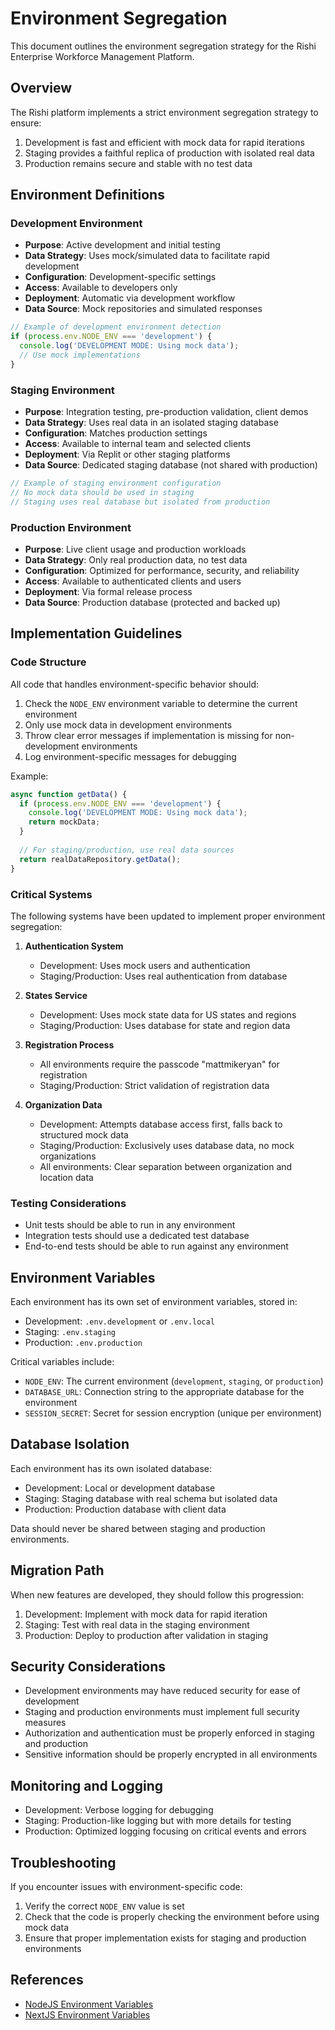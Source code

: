 # Environment Segregation

This document outlines the environment segregation strategy for the Rishi Enterprise Workforce Management Platform.

## Overview

The Rishi platform implements a strict environment segregation strategy to ensure:

1. Development is fast and efficient with mock data for rapid iterations
2. Staging provides a faithful replica of production with isolated real data
3. Production remains secure and stable with no test data

## Environment Definitions

### Development Environment

- **Purpose**: Active development and initial testing
- **Data Strategy**: Uses mock/simulated data to facilitate rapid development
- **Configuration**: Development-specific settings
- **Access**: Available to developers only
- **Deployment**: Automatic via development workflow
- **Data Source**: Mock repositories and simulated responses

```typescript
// Example of development environment detection
if (process.env.NODE_ENV === 'development') {
  console.log('DEVELOPMENT MODE: Using mock data');
  // Use mock implementations
}
```

### Staging Environment

- **Purpose**: Integration testing, pre-production validation, client demos
- **Data Strategy**: Uses real data in an isolated staging database
- **Configuration**: Matches production settings
- **Access**: Available to internal team and selected clients
- **Deployment**: Via Replit or other staging platforms
- **Data Source**: Dedicated staging database (not shared with production)

```typescript
// Example of staging environment configuration
// No mock data should be used in staging
// Staging uses real database but isolated from production
```

### Production Environment

- **Purpose**: Live client usage and production workloads
- **Data Strategy**: Only real production data, no test data
- **Configuration**: Optimized for performance, security, and reliability
- **Access**: Available to authenticated clients and users
- **Deployment**: Via formal release process
- **Data Source**: Production database (protected and backed up)

## Implementation Guidelines

### Code Structure

All code that handles environment-specific behavior should:

1. Check the `NODE_ENV` environment variable to determine the current environment
2. Only use mock data in development environments
3. Throw clear error messages if implementation is missing for non-development environments
4. Log environment-specific messages for debugging

Example:

```typescript
async function getData() {
  if (process.env.NODE_ENV === 'development') {
    console.log('DEVELOPMENT MODE: Using mock data');
    return mockData;
  }
  
  // For staging/production, use real data sources
  return realDataRepository.getData();
}
```

### Critical Systems

The following systems have been updated to implement proper environment segregation:

1. **Authentication System**
   - Development: Uses mock users and authentication
   - Staging/Production: Uses real authentication from database

2. **States Service**
   - Development: Uses mock state data for US states and regions
   - Staging/Production: Uses database for state and region data

3. **Registration Process**
   - All environments require the passcode "mattmikeryan" for registration
   - Staging/Production: Strict validation of registration data

4. **Organization Data**
   - Development: Attempts database access first, falls back to structured mock data
   - Staging/Production: Exclusively uses database data, no mock organizations
   - All environments: Clear separation between organization and location data

### Testing Considerations

- Unit tests should be able to run in any environment
- Integration tests should use a dedicated test database
- End-to-end tests should be able to run against any environment

## Environment Variables

Each environment has its own set of environment variables, stored in:

- Development: `.env.development` or `.env.local`
- Staging: `.env.staging`
- Production: `.env.production`

Critical variables include:

- `NODE_ENV`: The current environment (`development`, `staging`, or `production`)
- `DATABASE_URL`: Connection string to the appropriate database for the environment
- `SESSION_SECRET`: Secret for session encryption (unique per environment)

## Database Isolation

Each environment has its own isolated database:

- Development: Local or development database
- Staging: Staging database with real schema but isolated data
- Production: Production database with client data

Data should never be shared between staging and production environments.

## Migration Path

When new features are developed, they should follow this progression:

1. Development: Implement with mock data for rapid iteration
2. Staging: Test with real data in the staging environment
3. Production: Deploy to production after validation in staging

## Security Considerations

- Development environments may have reduced security for ease of development
- Staging and production environments must implement full security measures
- Authorization and authentication must be properly enforced in staging and production
- Sensitive information should be properly encrypted in all environments

## Monitoring and Logging

- Development: Verbose logging for debugging
- Staging: Production-like logging but with more details for testing
- Production: Optimized logging focusing on critical events and errors

## Troubleshooting

If you encounter issues with environment-specific code:

1. Verify the correct `NODE_ENV` value is set
2. Check that the code is properly checking the environment before using mock data
3. Ensure that proper implementation exists for staging and production environments

## References

- [NodeJS Environment Variables](https://nodejs.org/dist/latest/docs/api/process.html#process_process_env)
- [NextJS Environment Variables](https://nextjs.org/docs/basic-features/environment-variables)